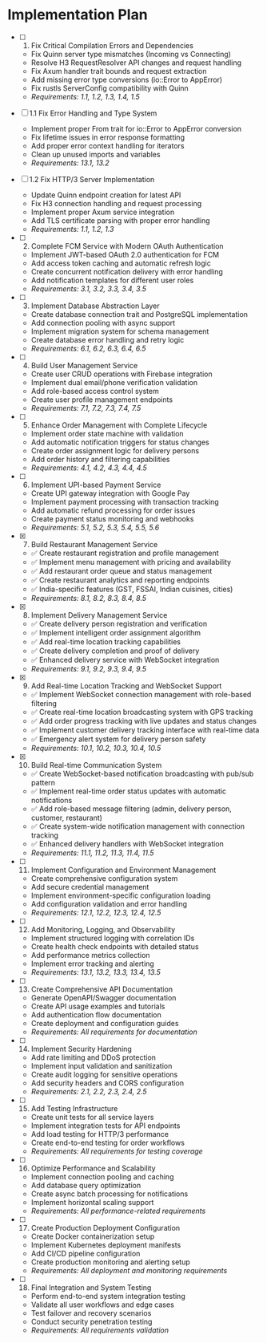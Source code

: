 # Implementation Plan

- [ ] 1. Fix Critical Compilation Errors and Dependencies
  - Fix Quinn server type mismatches (Incoming vs Connecting)
  - Resolve H3 RequestResolver API changes and request handling
  - Fix Axum handler trait bounds and request extraction
  - Add missing error type conversions (io::Error to AppError)
  - Fix rustls ServerConfig compatibility with Quinn
  - _Requirements: 1.1, 1.2, 1.3, 1.4, 1.5_

- [ ] 1.1 Fix Error Handling and Type System
  - Implement proper From trait for io::Error to AppError conversion
  - Fix lifetime issues in error response formatting
  - Add proper error context handling for iterators
  - Clean up unused imports and variables
  - _Requirements: 13.1, 13.2_

- [ ] 1.2 Fix HTTP/3 Server Implementation
  - Update Quinn endpoint creation for latest API
  - Fix H3 connection handling and request processing
  - Implement proper Axum service integration
  - Add TLS certificate parsing with proper error handling
  - _Requirements: 1.1, 1.2, 1.3_

- [ ] 2. Complete FCM Service with Modern OAuth Authentication
  - Implement JWT-based OAuth 2.0 authentication for FCM
  - Add access token caching and automatic refresh logic
  - Create concurrent notification delivery with error handling
  - Add notification templates for different user roles
  - _Requirements: 3.1, 3.2, 3.3, 3.4, 3.5_

- [ ] 3. Implement Database Abstraction Layer
  - Create database connection trait and PostgreSQL implementation
  - Add connection pooling with async support
  - Implement migration system for schema management
  - Create database error handling and retry logic
  - _Requirements: 6.1, 6.2, 6.3, 6.4, 6.5_

- [ ] 4. Build User Management Service
  - Create user CRUD operations with Firebase integration
  - Implement dual email/phone verification validation
  - Add role-based access control system
  - Create user profile management endpoints
  - _Requirements: 7.1, 7.2, 7.3, 7.4, 7.5_

- [ ] 5. Enhance Order Management with Complete Lifecycle
  - Implement order state machine with validation
  - Add automatic notification triggers for status changes
  - Create order assignment logic for delivery persons
  - Add order history and filtering capabilities
  - _Requirements: 4.1, 4.2, 4.3, 4.4, 4.5_

- [ ] 6. Implement UPI-based Payment Service
  - Create UPI gateway integration with Google Pay
  - Implement payment processing with transaction tracking
  - Add automatic refund processing for order issues
  - Create payment status monitoring and webhooks
  - _Requirements: 5.1, 5.2, 5.3, 5.4, 5.5, 5.6_

- [x] 7. Build Restaurant Management Service
  - ✅ Create restaurant registration and profile management
  - ✅ Implement menu management with pricing and availability
  - ✅ Add restaurant order queue and status management
  - ✅ Create restaurant analytics and reporting endpoints
  - ✅ India-specific features (GST, FSSAI, Indian cuisines, cities)
  - _Requirements: 8.1, 8.2, 8.3, 8.4, 8.5_

- [x] 8. Implement Delivery Management Service
  - ✅ Create delivery person registration and verification
  - ✅ Implement intelligent order assignment algorithm
  - ✅ Add real-time location tracking capabilities
  - ✅ Create delivery completion and proof of delivery
  - ✅ Enhanced delivery service with WebSocket integration
  - _Requirements: 9.1, 9.2, 9.3, 9.4, 9.5_

- [x] 9. Add Real-time Location Tracking and WebSocket Support
  - ✅ Implement WebSocket connection management with role-based filtering
  - ✅ Create real-time location broadcasting system with GPS tracking
  - ✅ Add order progress tracking with live updates and status changes
  - ✅ Implement customer delivery tracking interface with real-time data
  - ✅ Emergency alert system for delivery person safety
  - _Requirements: 10.1, 10.2, 10.3, 10.4, 10.5_

- [x] 10. Build Real-time Communication System
  - ✅ Create WebSocket-based notification broadcasting with pub/sub pattern
  - ✅ Implement real-time order status updates with automatic notifications
  - ✅ Add role-based message filtering (admin, delivery person, customer, restaurant)
  - ✅ Create system-wide notification management with connection tracking
  - ✅ Enhanced delivery handlers with WebSocket integration
  - _Requirements: 11.1, 11.2, 11.3, 11.4, 11.5_

- [ ] 11. Implement Configuration and Environment Management
  - Create comprehensive configuration system
  - Add secure credential management
  - Implement environment-specific configuration loading
  - Add configuration validation and error handling
  - _Requirements: 12.1, 12.2, 12.3, 12.4, 12.5_

- [ ] 12. Add Monitoring, Logging, and Observability
  - Implement structured logging with correlation IDs
  - Create health check endpoints with detailed status
  - Add performance metrics collection
  - Implement error tracking and alerting
  - _Requirements: 13.1, 13.2, 13.3, 13.4, 13.5_

- [ ] 13. Create Comprehensive API Documentation
  - Generate OpenAPI/Swagger documentation
  - Create API usage examples and tutorials
  - Add authentication flow documentation
  - Create deployment and configuration guides
  - _Requirements: All requirements for documentation_

- [ ] 14. Implement Security Hardening
  - Add rate limiting and DDoS protection
  - Implement input validation and sanitization
  - Create audit logging for sensitive operations
  - Add security headers and CORS configuration
  - _Requirements: 2.1, 2.2, 2.3, 2.4, 2.5_

- [ ] 15. Add Testing Infrastructure
  - Create unit tests for all service layers
  - Implement integration tests for API endpoints
  - Add load testing for HTTP/3 performance
  - Create end-to-end testing for order workflows
  - _Requirements: All requirements for testing coverage_

- [ ] 16. Optimize Performance and Scalability
  - Implement connection pooling and caching
  - Add database query optimization
  - Create async batch processing for notifications
  - Implement horizontal scaling support
  - _Requirements: All performance-related requirements_

- [ ] 17. Create Production Deployment Configuration
  - Create Docker containerization setup
  - Implement Kubernetes deployment manifests
  - Add CI/CD pipeline configuration
  - Create production monitoring and alerting setup
  - _Requirements: All deployment and monitoring requirements_

- [ ] 18. Final Integration and System Testing
  - Perform end-to-end system integration testing
  - Validate all user workflows and edge cases
  - Test failover and recovery scenarios
  - Conduct security penetration testing
  - _Requirements: All requirements validation_